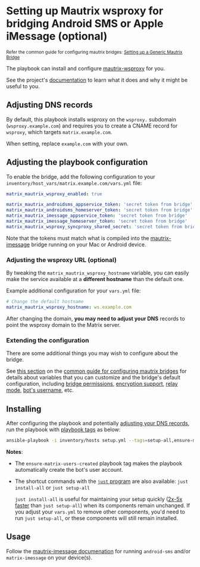 # Setting up Mautrix wsproxy for bridging Android SMS or Apple iMessage (optional)

<sup>Refer the common guide for configuring mautrix bridges: [Setting up a Generic Mautrix Bridge](configuring-playbook-bridge-mautrix-bridges.md)</sup>

The playbook can install and configure [mautrix-wsproxy](https://github.com/mautrix/wsproxy) for you.

See the project's [documentation](https://github.com/mautrix/wsproxy/blob/master/README.md) to learn what it does and why it might be useful to you.

## Adjusting DNS records

By default, this playbook installs wsproxy on the `wsproxy.` subdomain (`wsproxy.example.com`) and requires you to create a CNAME record for `wsproxy`, which targets `matrix.example.com`.

When setting, replace `example.com` with your own.

## Adjusting the playbook configuration

To enable the bridge, add the following configuration to your `inventory/host_vars/matrix.example.com/vars.yml` file:

```yaml
matrix_mautrix_wsproxy_enabled: true

matrix_mautrix_androidsms_appservice_token: 'secret token from bridge'
matrix_mautrix_androidsms_homeserver_token: 'secret token from bridge'
matrix_mautrix_imessage_appservice_token: 'secret token from bridge'
matrix_mautrix_imessage_homeserver_token: 'secret token from bridge'
matrix_mautrix_wsproxy_syncproxy_shared_secret: 'secret token from bridge'
```

Note that the tokens must match what is compiled into the [mautrix-imessage](https://github.com/mautrix/imessage) bridge running on your Mac or Android device.

### Adjusting the wsproxy URL (optional)

By tweaking the `matrix_mautrix_wsproxy_hostname` variable, you can easily make the service available at a **different hostname** than the default one.

Example additional configuration for your `vars.yml` file:

```yaml
# Change the default hostname
matrix_mautrix_wsproxy_hostname: ws.example.com
```

After changing the domain, **you may need to adjust your DNS** records to point the wsproxy domain to the Matrix server.

### Extending the configuration

There are some additional things you may wish to configure about the bridge.

See [this section](configuring-playbook-bridge-mautrix-bridges.md#extending-the-configuration) on the [common guide for configuring mautrix bridges](configuring-playbook-bridge-mautrix-bridges.md) for details about variables that you can customize and the bridge's default configuration, including [bridge permissions](configuring-playbook-bridge-mautrix-bridges.md#configure-bridge-permissions-optional), [encryption support](configuring-playbook-bridge-mautrix-bridges.md#enable-encryption-optional), [relay mode](configuring-playbook-bridge-mautrix-bridges.md#enable-relay-mode-optional), [bot's username](configuring-playbook-bridge-mautrix-bridges.md#set-the-bots-username-optional), etc.

## Installing

After configuring the playbook and potentially [adjusting your DNS records](#adjusting-dns-records), run the playbook with [playbook tags](playbook-tags.md) as below:

<!-- NOTE: let this conservative command run (instead of install-all) to make it clear that failure of the command means something is clearly broken. -->
```sh
ansible-playbook -i inventory/hosts setup.yml --tags=setup-all,ensure-matrix-users-created,start
```

**Notes**:

- The `ensure-matrix-users-created` playbook tag makes the playbook automatically create the bot's user account.

- The shortcut commands with the [`just` program](just.md) are also available: `just install-all` or `just setup-all`

  `just install-all` is useful for maintaining your setup quickly ([2x-5x faster](../CHANGELOG.md#2x-5x-performance-improvements-in-playbook-runtime) than `just setup-all`) when its components remain unchanged. If you adjust your `vars.yml` to remove other components, you'd need to run `just setup-all`, or these components will still remain installed.

## Usage

Follow the [mautrix-imessage documenation](https://docs.mau.fi/bridges/go/imessage/index.html) for running `android-sms` and/or `matrix-imessage` on your device(s).
